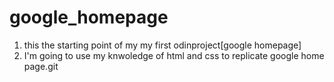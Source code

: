 # google_homepage
1. this the starting point of my my first odinproject[google homepage]
2. I'm going to use my knwoledge of html and css to replicate google home page.git 